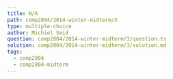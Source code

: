```yaml
---
title: N/A
path: comp2804/2014-winter-midterm/3
type: multiple-choice
author: Michiel Smid
question: comp2804/2014-winter-midterm/3/question.ts
solution: comp2804/2014-winter-midterm/3/solution.md
tags:
  - comp2804
  - comp2804-midterm
---
```

